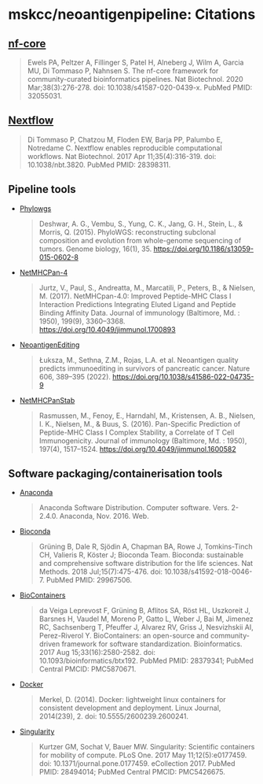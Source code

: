 # mskcc/neoantigenpipeline: Citations

## [nf-core](https://pubmed.ncbi.nlm.nih.gov/32055031/)

> Ewels PA, Peltzer A, Fillinger S, Patel H, Alneberg J, Wilm A, Garcia MU, Di Tommaso P, Nahnsen S. The nf-core framework for community-curated bioinformatics pipelines. Nat Biotechnol. 2020 Mar;38(3):276-278. doi: 10.1038/s41587-020-0439-x. PubMed PMID: 32055031.

## [Nextflow](https://pubmed.ncbi.nlm.nih.gov/28398311/)

> Di Tommaso P, Chatzou M, Floden EW, Barja PP, Palumbo E, Notredame C. Nextflow enables reproducible computational workflows. Nat Biotechnol. 2017 Apr 11;35(4):316-319. doi: 10.1038/nbt.3820. PubMed PMID: 28398311.

## Pipeline tools

- [Phylowgs](https://github.com/morrislab/phylowgs)

  > Deshwar, A. G., Vembu, S., Yung, C. K., Jang, G. H., Stein, L., & Morris, Q. (2015). PhyloWGS: reconstructing subclonal composition and evolution from whole-genome sequencing of tumors. Genome biology, 16(1), 35. https://doi.org/10.1186/s13059-015-0602-8

- [NetMHCPan-4](https://services.healthtech.dtu.dk/services/NetMHCpan-4.1/)

  > Jurtz, V., Paul, S., Andreatta, M., Marcatili, P., Peters, B., & Nielsen, M. (2017). NetMHCpan-4.0: Improved Peptide-MHC Class I Interaction Predictions Integrating Eluted Ligand and Peptide Binding Affinity Data. Journal of immunology (Baltimore, Md. : 1950), 199(9), 3360–3368. https://doi.org/10.4049/jimmunol.1700893

- [NeoantigenEditing](https://github.com/LukszaLab/NeoantigenEditing)

  > Łuksza, M., Sethna, Z.M., Rojas, L.A. et al. Neoantigen quality predicts immunoediting in survivors of pancreatic cancer. Nature 606, 389–395 (2022). https://doi.org/10.1038/s41586-022-04735-9

- [NetMHCPanStab](https://services.healthtech.dtu.dk/services/NetMHCstabpan-1.0/)
  > Rasmussen, M., Fenoy, E., Harndahl, M., Kristensen, A. B., Nielsen, I. K., Nielsen, M., & Buus, S. (2016). Pan-Specific Prediction of Peptide-MHC Class I Complex Stability, a Correlate of T Cell Immunogenicity. Journal of immunology (Baltimore, Md. : 1950), 197(4), 1517–1524. https://doi.org/10.4049/jimmunol.1600582

## Software packaging/containerisation tools

- [Anaconda](https://anaconda.com)

  > Anaconda Software Distribution. Computer software. Vers. 2-2.4.0. Anaconda, Nov. 2016. Web.

- [Bioconda](https://pubmed.ncbi.nlm.nih.gov/29967506/)

  > Grüning B, Dale R, Sjödin A, Chapman BA, Rowe J, Tomkins-Tinch CH, Valieris R, Köster J; Bioconda Team. Bioconda: sustainable and comprehensive software distribution for the life sciences. Nat Methods. 2018 Jul;15(7):475-476. doi: 10.1038/s41592-018-0046-7. PubMed PMID: 29967506.

- [BioContainers](https://pubmed.ncbi.nlm.nih.gov/28379341/)

  > da Veiga Leprevost F, Grüning B, Aflitos SA, Röst HL, Uszkoreit J, Barsnes H, Vaudel M, Moreno P, Gatto L, Weber J, Bai M, Jimenez RC, Sachsenberg T, Pfeuffer J, Alvarez RV, Griss J, Nesvizhskii AI, Perez-Riverol Y. BioContainers: an open-source and community-driven framework for software standardization. Bioinformatics. 2017 Aug 15;33(16):2580-2582. doi: 10.1093/bioinformatics/btx192. PubMed PMID: 28379341; PubMed Central PMCID: PMC5870671.

- [Docker](https://dl.acm.org/doi/10.5555/2600239.2600241)

  > Merkel, D. (2014). Docker: lightweight linux containers for consistent development and deployment. Linux Journal, 2014(239), 2. doi: 10.5555/2600239.2600241.

- [Singularity](https://pubmed.ncbi.nlm.nih.gov/28494014/)

  > Kurtzer GM, Sochat V, Bauer MW. Singularity: Scientific containers for mobility of compute. PLoS One. 2017 May 11;12(5):e0177459. doi: 10.1371/journal.pone.0177459. eCollection 2017. PubMed PMID: 28494014; PubMed Central PMCID: PMC5426675.
